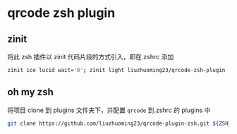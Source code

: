 # qrcode zsh plugin

## zinit

将此 zsh 插件以 zinit 代码片段的方式引入，即在.zshrc 添加

```bash
zinit ice lucid wait='0'; zinit light liuzhuoming23/qrcode-zsh-plugin
```

## oh my zsh

将项目 clone 到 plugins 文件夹下，并配置 `qrcode` 到.zshrc 的 plugins 中

```bash
git clone https://github.com/liuzhuoming23/qrcode-plugin-zsh.git ${ZSH_CUSTOM:=~/.oh-my-zsh/custom}/plugins/qrcode
```
